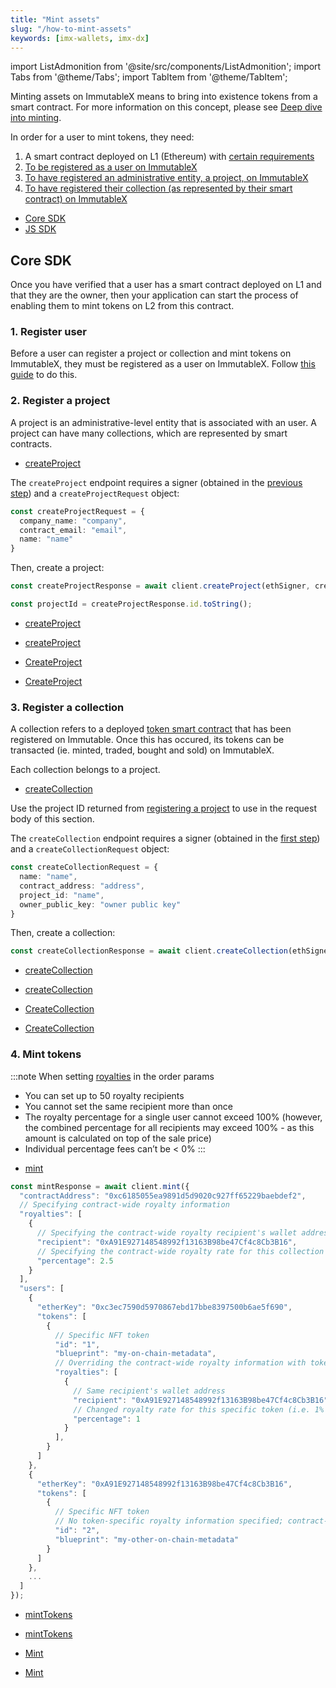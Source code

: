 ```yaml
---
title: "Mint assets"
slug: "/how-to-mint-assets"
keywords: [imx-wallets, imx-dx]
---
```


import ListAdmonition from '@site/src/components/ListAdmonition';
import Tabs from '@theme/Tabs';
import TabItem from '@theme/TabItem';

Minting assets on ImmutableX means to bring into existence tokens from a smart contract. For more information on this concept, please see [Deep dive into minting](../../../key-concepts/deep-dive-minting.md).

In order for a user to mint tokens, they need:
1. A smart contract deployed on L1 (Ethereum) with [certain requirements](../../../launch-collection/smart-contract-requirements/index.md)
2. [To be registered as a user on ImmutableX](#1-register-user)
3. [To have registered an administrative entity, a project, on ImmutableX](#2-register-a-project)
4. [To have registered their collection (as represented by their smart contract) on ImmutableX](#3-register-a-collection)

<ListAdmonition label="Guides">
    <ul>
        <li><a href="#core-sdk">Core SDK</a></li>
        <li><a href="./minting-with-royalties">JS SDK</a></li>
    </ul>
</ListAdmonition>

## Core SDK

Once you have verified that a user has a smart contract deployed on L1 and that they are the owner, then your application can start the process of enabling them to mint tokens on L2 from this contract.

### 1. Register user
Before a user can register a project or collection and mint tokens on ImmutableX, they must be registered as a user on ImmutableX. Follow [this guide](../register-users/index.md) to do this.

### 2. Register a project
A project is an administrative-level entity that is associated with an user. A project can have many collections, which are represented by smart contracts.

<Tabs>
  <TabItem value="typescript" label="Typescript Core SDK">

  <ListAdmonition label="SDK reference">
      <ul>
          <li><a href="https://docs.x.immutable.com/sdk-references/core-sdk-ts/1.0.0-beta.3/classes/immutablex.immutablex#createProject">createProject</a></li>
      </ul>
  </ListAdmonition>

The `createProject` endpoint requires a signer (obtained in the [previous step](#1-register-user)) and a `createProjectRequest` object:
```ts
const createProjectRequest = {
  company_name: "company",
  contract_email: "email",
  name: "name"
}
```

Then, create a project:
```ts
const createProjectResponse = await client.createProject(ethSigner, createProjectRequest);

const projectId = createProjectResponse.id.toString();
```
  </TabItem>
  <TabItem value="kotlin" label="Kotlin (JVM) Core SDK">

  <ListAdmonition label="SDK reference">
      <ul>
          <li><a href="https://docs.x.immutable.com/sdk-references/core-sdk-kotlin/0-6-0/imx-core-sdk-kotlin-jvm/com.immutable.sdk.api/-projects-api/create-project.html">createProject</a></li>
      </ul>
  </ListAdmonition>

  </TabItem>
  <TabItem value="Swift" label="Swift Core SDK">

  <ListAdmonition label="SDK reference">
      <ul>
          <li><a href="https://docs.x.immutable.com/sdk-references/core-sdk-swift/0-4-0/documentation/immutablexcore/projectsapi/createproject(imxsignature:imxtimestamp:createprojectrequest:)">createProject</a></li>
      </ul>
  </ListAdmonition>

  </TabItem>
  <TabItem value="go" label="Golang Core SDK">

  <ListAdmonition label="SDK reference">
      <ul>
          <li><a href="https://pkg.go.dev/github.com/immutable/imx-core-sdk-golang@v0.2.1/imx#Client.CreateProject">CreateProject</a></li>
      </ul>
  </ListAdmonition>

  <ListAdmonition label="Example">
      <ul>
          <li><a href="https://github.com/immutable/imx-core-sdk-golang/blob/main/imx/examples/project/main.go#L17-L26">CreateProject</a></li>
      </ul>
  </ListAdmonition>

  </TabItem>
</Tabs>

### 3. Register a collection
A collection refers to a deployed [token smart contract](https://docs.openzeppelin.com/contracts/4.x/tokens) that has been registered on Immutable. Once this has occured, its tokens can be transacted (ie. minted, traded, bought and sold) on ImmutableX.

Each collection belongs to a project.

<Tabs>
  <TabItem value="typescript" label="Typescript Core SDK">

  <ListAdmonition label="SDK reference">
      <ul>
          <li><a href="https://docs.x.immutable.com/sdk-references/core-sdk-ts/1.0.0-beta.3/classes/immutablex.immutablex#createCollection">createCollection</a></li>
      </ul>
  </ListAdmonition>

Use the project ID returned from [registering a project](#2-register-a-project) to use in the request body of this section.

The `createCollection` endpoint requires a signer (obtained in the [first step](#1-register-user)) and a `createCollectionRequest` object:
```ts
const createCollectionRequest = {
  name: "name",
  contract_address: "address",
  project_id: "name",
  owner_public_key: "owner public key"
}
```

Then, create a collection:
```ts
const createCollectionResponse = await client.createCollection(ethSigner, createCollectionRequest);
```
  </TabItem>
  <TabItem value="kotlin" label="Kotlin (JVM) Core SDK">

  <ListAdmonition label="SDK reference">
      <ul>
          <li><a href="https://docs.x.immutable.com/sdk-references/core-sdk-kotlin/0-6-0/imx-core-sdk-kotlin-jvm/com.immutable.sdk.api/-collections-api/create-collection.html">createCollection</a></li>
      </ul>
  </ListAdmonition>

  </TabItem>
  <TabItem value="Swift" label="Swift Core SDK">

  <ListAdmonition label="SDK reference">
      <ul>
          <li><a href="https://docs.x.immutable.com/sdk-references/core-sdk-swift/0-4-0/documentation/immutablexcore/collectionsapi/createcollection(imxsignature:imxtimestamp:createcollectionrequest:)">createCollection</a></li>
      </ul>
  </ListAdmonition>

  </TabItem>
  <TabItem value="go" label="Golang Core SDK">

  <ListAdmonition label="SDK reference">
      <ul>
          <li><a href="https://pkg.go.dev/github.com/immutable/imx-core-sdk-golang@v0.2.1/imx#Client.CreateCollection">CreateCollection</a></li>
      </ul>
  </ListAdmonition>

  <ListAdmonition label="Example">
      <ul>
          <li><a href="https://github.com/immutable/imx-core-sdk-golang/blob/main/imx/examples/collection/main.go">CreateCollection</a></li>
      </ul>
  </ListAdmonition>

  </TabItem>
</Tabs>

### 4. Mint tokens

:::note When setting [royalties](../../../overview/fees.md) in the order params
* You can set up to 50 royalty recipients
* You cannot set the same recipient more than once
* The royalty percentage for a single user cannot exceed 100% (however, the combined percentage for all recipients may exceed 100% - as this amount is calculated on top of the sale price)
* Individual percentage fees can’t be < 0%
:::

<Tabs>
  <TabItem value="typescript" label="Typescript Core SDK">

  <ListAdmonition label="SDK reference">
      <ul>
          <li><a href="https://docs.x.immutable.com/sdk-references/core-sdk-ts/1.0.0-beta.3/classes/immutablex.immutablex#mint">mint</a></li>
      </ul>
  </ListAdmonition>

```ts
const mintResponse = await client.mint({
  "contractAddress": "0xc6185055ea9891d5d9020c927ff65229baebdef2",
  // Specifying contract-wide royalty information
  "royalties": [
    {
      // Specifying the contract-wide royalty recipient's wallet address
      "recipient": "0xA91E927148548992f13163B98be47Cf4c8Cb3B16",
      // Specifying the contract-wide royalty rate for this collection
      "percentage": 2.5
    }
  ],
  "users": [
    {
      "etherKey": "0xc3ec7590d5970867ebd17bbe8397500b6ae5f690",
      "tokens": [
        {
          // Specific NFT token
          "id": "1",
          "blueprint": "my-on-chain-metadata",
          // Overriding the contract-wide royalty information with token-specific royalty information
          "royalties": [
            {
              // Same recipient's wallet address
              "recipient": "0xA91E927148548992f13163B98be47Cf4c8Cb3B16",
              // Changed royalty rate for this specific token (i.e. 1% instead of the default 2.5%)                        
              "percentage": 1
            }
          ],
        }
      ]
    },
    {
      "etherKey": "0xA91E927148548992f13163B98be47Cf4c8Cb3B16",
      "tokens": [
        {
          // Specific NFT token
          // No token-specific royalty information specified; contract-wide royalty infromation will be used
          "id": "2",
          "blueprint": "my-other-on-chain-metadata"
        }
      ]
    },
    ...
  ]
});
```
  </TabItem>
  <TabItem value="kotlin" label="Kotlin (JVM) Core SDK">

  <ListAdmonition label="SDK reference">
      <ul>
          <li><a href="https://docs.x.immutable.com/sdk-references/core-sdk-kotlin/0-6-0/imx-core-sdk-kotlin-jvm/com.immutable.sdk.api/-mints-api/mint-tokens.html">mintTokens</a></li>
      </ul>
  </ListAdmonition>

  </TabItem>
  <TabItem value="Swift" label="Swift Core SDK">

  <ListAdmonition label="SDK reference">
      <ul>
          <li><a href="https://docs.x.immutable.com/sdk-references/core-sdk-swift/0-4-0/documentation/immutablexcore/mintsapi/minttokens(minttokensrequestv2:)">mintTokens</a></li>
      </ul>
  </ListAdmonition>

  </TabItem>
  <TabItem value="go" label="Golang Core SDK">

  <ListAdmonition label="SDK reference">
      <ul>
          <li><a href="https://pkg.go.dev/github.com/immutable/imx-core-sdk-golang@v0.2.1/imx#Client.Mint">Mint</a></li>
      </ul>
  </ListAdmonition>

  <ListAdmonition label="Example">
      <ul>
          <li><a href="https://github.com/immutable/imx-core-sdk-golang/blob/main/imx/examples/minting/main.go">Mint</a></li>
      </ul>
  </ListAdmonition>
  </TabItem>
</Tabs>